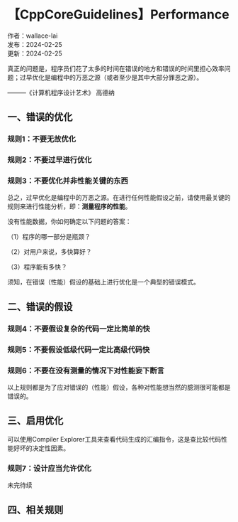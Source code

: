 # 【CppCoreGuidelines】Performance

作者：wallace-lai <br/>
发布：2024-02-25 <br/>
更新：2024-02-25 <br/>

真正的问题是，程序员们花了太多的时间在错误的地方和错误的时间里担心效率问题；过早优化是编程中的万恶之源（或者至少是其中大部分罪恶之源）。

———《计算机程序设计艺术》 高德纳

## 一、错误的优化

### 规则1：不要无故优化

### 规则2：不要过早进行优化

### 规则3：不要优化并非性能关键的东西

总之，过早优化是编程中的万恶之源。在进行任何性能假设之前，请使用最关键的规则来进行性能分析，即：**测量程序的性能**。

没有性能数据，你如何确定以下问题的答案：

（1）程序的哪一部分是瓶颈？

（2）对用户来说，多快算好？

（3）程序能有多快？

须知，在错误（性能）假设的基础上进行优化是一个典型的错误模式。

## 二、错误的假设

### 规则4：不要假设复杂的代码一定比简单的快

### 规则5：不要假设低级代码一定比高级代码快

### 规则6：不要在没有测量的情况下对性能妄下断言

以上规则都是为了应对错误的（性能）假设，各种对性能想当然的臆测很可能都是错误的。

## 三、启用优化

可以使用Compiler Explorer工具来查看代码生成的汇编指令，这是查比较代码性能好坏的决定性因素。

### 规则7：设计应当允许优化

未完待续

## 四、相关规则